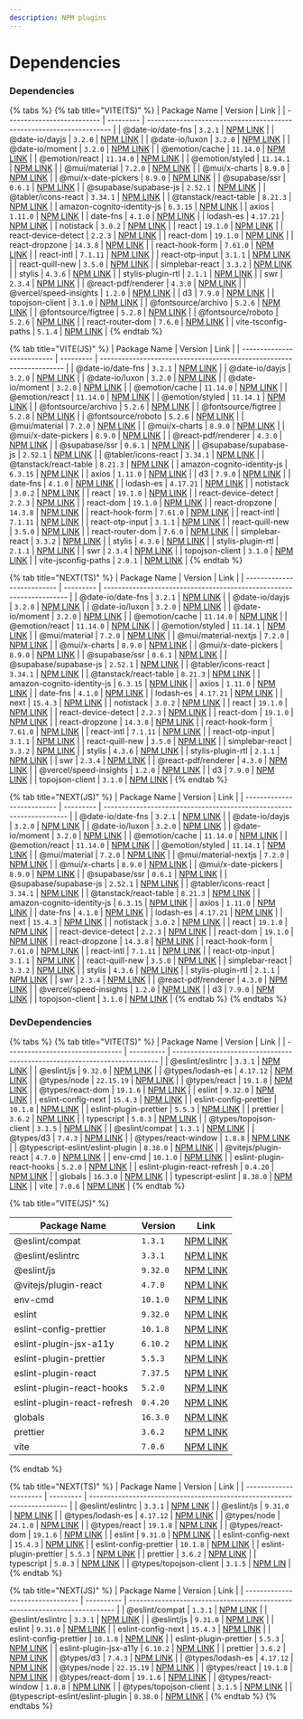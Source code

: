 ```yaml
---
description: NPM plugins
---
```


# Dependencies

### Dependencies

{% tabs %}
{% tab title="VITE(TS)" %}
| Package Name               | Version   | Link                                                                 |
| -------------------------- | --------- | -------------------------------------------------------------------- |
| @date-io/date-fns          | `3.2.1`   | [NPM LINK](https://www.npmjs.com/package/@date-io/date-fns)          |
| @date-io/dayjs             | `3.2.0`   | [NPM LINK](https://www.npmjs.com/package/@date-io/dayjs)             |
| @date-io/luxon             | `3.2.0`   | [NPM LINK](https://www.npmjs.com/package/@date-io/luxon)             |
| @date-io/moment            | `3.2.0`   | [NPM LINK](https://www.npmjs.com/package/@date-io/moment)            |
| @emotion/cache             | `11.14.0` | [NPM LINK](https://www.npmjs.com/package/@emotion/cache)             |
| @emotion/react             | `11.14.0` | [NPM LINK](https://www.npmjs.com/package/@emotion/react)             |
| @emotion/styled            | `11.14.1` | [NPM LINK](https://www.npmjs.com/package/@emotion/styled)            |
| @mui/material              | `7.2.0`   | [NPM LINK](https://www.npmjs.com/package/@mui/material)              |
| @mui/x-charts              | `8.9.0`   | [NPM LINK](https://www.npmjs.com/package/@mui/x-charts)              |
| @mui/x-date-pickers        | `8.9.0`   | [NPM LINK](https://www.npmjs.com/package/@mui/x-date-pickers)        |
| @supabase/ssr              | `0.6.1`   | [NPM LINK](https://www.npmjs.com/package/@supabase/ssr)              |
| @supabase/supabase-js      | `2.52.1`  | [NPM LINK](https://www.npmjs.com/package/@supabase/supabase-js)      |
| @tabler/icons-react        | `3.34.1`  | [NPM LINK](https://www.npmjs.com/package/@tabler/icons-react)        |
| @tanstack/react-table      | `8.21.3`  | [NPM LINK](https://www.npmjs.com/package/@tanstack/react-table)      |
| amazon-cognito-identity-js | `6.3.15`  | [NPM LINK](https://www.npmjs.com/package/amazon-cognito-identity-js) |
| axios                      | `1.11.0`  | [NPM LINK](https://www.npmjs.com/package/axios)                      |
| date-fns                   | `4.1.0`   | [NPM LINK](https://www.npmjs.com/package/date-fns)                   |
| lodash-es                  | `4.17.21` | [NPM LINK](https://www.npmjs.com/package/lodash-es)                  |
| notistack                  | `3.0.2`   | [NPM LINK](https://www.npmjs.com/package/notistack)                  |
| react                      | `19.1.0`  | [NPM LINK](https://www.npmjs.com/package/react)                      |
| react-device-detect        | `2.2.3`   | [NPM LINK](https://www.npmjs.com/package/react-device-detect)        |
| react-dom                  | `19.1.0`  | [NPM LINK](https://www.npmjs.com/package/react-dom)                  |
| react-dropzone             | `14.3.8`  | [NPM LINK](https://www.npmjs.com/package/react-dropzone)             |
| react-hook-form            | `7.61.0`  | [NPM LINK](https://www.npmjs.com/package/react-hook-form)            |
| react-intl                 | `7.1.11`  | [NPM LINK](https://www.npmjs.com/package/react-intl)                 |
| react-otp-input            | `3.1.1`   | [NPM LINK](https://www.npmjs.com/package/react-otp-input)            |
| react-quill-new            | `3.5.0`   | [NPM LINK](https://www.npmjs.com/package/react-quill-new)            |
| simplebar-react            | `3.3.2`   | [NPM LINK](https://www.npmjs.com/package/simplebar-react)            |
| stylis                     | `4.3.6`   | [NPM LINK](https://www.npmjs.com/package/stylis)                     |
| stylis-plugin-rtl          | `2.1.1`   | [NPM LINK](https://www.npmjs.com/package/stylis-plugin-rtl)          |
| swr                        | `2.3.4`   | [NPM LINK](https://www.npmjs.com/package/swr)                        |
| @react-pdf/renderer        | `4.3.0`   | [NPM LINK](https://www.npmjs.com/package/@react-pdf/renderer)        |
| @vercel/speed-insights     | `1.2.0`   | [NPM LINK](https://www.npmjs.com/package/@vercel/speed-insights)     |
| d3                         | `7.9.0`   | [NPM LINK](https://www.npmjs.com/package/d3)                         |
| topojson-client            | `3.1.0`   | [NPM LINK](https://www.npmjs.com/package/topojson-client)            |
| @fontsource/archivo        | `5.2.6`   | [NPM LINK](https://www.npmjs.com/package/@fontsource/archivo)        |
| @fontsource/figtree        | `5.2.8`   | [NPM LINK](https://www.npmjs.com/package/@fontsource/figtree)        |
| @fontsource/roboto         | `5.2.6`   | [NPM LINK](https://www.npmjs.com/package/@fontsource/roboto)         |
| react-router-dom           | `7.6.0`   | [NPM LINK](https://www.npmjs.com/package/@fontsource/roboto)         |
| vite-tsconfig-paths        | `5.1.4`   | [NPM LINK](https://www.npmjs.com/package/vite-tsconfig-paths)        |
{% endtab %}

{% tab title="VITE(JS)" %}
| Package Name               | Version   | Link                                                                 |
| -------------------------- | --------- | -------------------------------------------------------------------- |
| @date-io/date-fns          | `3.2.1`   | [NPM LINK](https://www.npmjs.com/package/@date-io/date-fns)          |
| @date-io/dayjs             | `3.2.0`   | [NPM LINK](https://www.npmjs.com/package/@date-io/dayjs)             |
| @date-io/luxon             | `3.2.0`   | [NPM LINK](https://www.npmjs.com/package/@date-io/luxon)             |
| @date-io/moment            | `3.2.0`   | [NPM LINK](https://www.npmjs.com/package/@date-io/moment)            |
| @emotion/cache             | `11.14.0` | [NPM LINK](https://www.npmjs.com/package/@emotion/cache)             |
| @emotion/react             | `11.14.0` | [NPM LINK](https://www.npmjs.com/package/@emotion/react)             |
| @emotion/styled            | `11.14.1` | [NPM LINK](https://www.npmjs.com/package/@emotion/styled)            |
| @fontsource/archivo        | `5.2.6`   | [NPM LINK](https://www.npmjs.com/package/@fontsource/archivo)        |
| @fontsource/figtree        | `5.2.8`   | [NPM LINK](https://www.npmjs.com/package/@fontsource/figtree)        |
| @fontsource/roboto         | `5.2.6`   | [NPM LINK](https://www.npmjs.com/package/@fontsource/roboto)         |
| @mui/material              | `7.2.0`   | [NPM LINK](https://www.npmjs.com/package/@mui/material)              |
| @mui/x-charts              | `8.9.0`   | [NPM LINK](https://www.npmjs.com/package/@mui/x-charts)              |
| @mui/x-date-pickers        | `8.9.0`   | [NPM LINK](https://www.npmjs.com/package/@mui/x-date-pickers)        |
| @react-pdf/renderer        | `4.3.0`   | [NPM LINK](https://www.npmjs.com/package/@react-pdf/renderer)        |
| @supabase/ssr              | `0.6.1`   | [NPM LINK](https://www.npmjs.com/package/@supabase/ssr)              |
| @supabase/supabase-js      | `2.52.1`  | [NPM LINK](https://www.npmjs.com/package/@supabase/supabase-js)      |
| @tabler/icons-react        | `3.34.1`  | [NPM LINK](https://www.npmjs.com/package/@tabler/icons-react)        |
| @tanstack/react-table      | `8.21.3`  | [NPM LINK](https://www.npmjs.com/package/@tanstack/react-table)      |
| amazon-cognito-identity-js | `6.3.15`  | [NPM LINK](https://www.npmjs.com/package/amazon-cognito-identity-js) |
| axios                      | `1.11.0`  | [NPM LINK](https://www.npmjs.com/package/axios)                      |
| d3                         | `7.9.0`   | [NPM LINK](https://www.npmjs.com/package/d3)                         |
| date-fns                   | `4.1.0`   | [NPM LINK](https://www.npmjs.com/package/date-fns)                   |
| lodash-es                  | `4.17.21` | [NPM LINK](https://www.npmjs.com/package/lodash-es)                  |
| notistack                  | `3.0.2`   | [NPM LINK](https://www.npmjs.com/package/notistack)                  |
| react                      | `19.1.0`  | [NPM LINK](https://www.npmjs.com/package/react)                      |
| react-device-detect        | `2.2.3`   | [NPM LINK](https://www.npmjs.com/package/react-device-detect)        |
| react-dom                  | `19.1.0`  | [NPM LINK](https://www.npmjs.com/package/react-dom)                  |
| react-dropzone             | `14.3.8`  | [NPM LINK](https://www.npmjs.com/package/react-dropzone)             |
| react-hook-form            | `7.61.0`  | [NPM LINK](https://www.npmjs.com/package/react-hook-form)            |
| react-intl                 | `7.1.11`  | [NPM LINK](https://www.npmjs.com/package/react-intl)                 |
| react-otp-input            | `3.1.1`   | [NPM LINK](https://www.npmjs.com/package/react-otp-input)            |
| react-quill-new            | `3.5.0`   | [NPM LINK](https://www.npmjs.com/package/react-quill-new)            |
| react-router-dom           | `7.6.0`   | [NPM LINK](https://www.npmjs.com/package/@fontsource/roboto)         |
| simplebar-react            | `3.3.2`   | [NPM LINK](https://www.npmjs.com/package/simplebar-react)            |
| stylis                     | `4.3.6`   | [NPM LINK](https://www.npmjs.com/package/stylis)                     |
| stylis-plugin-rtl          | `2.1.1`   | [NPM LINK](https://www.npmjs.com/package/stylis-plugin-rtl)          |
| swr                        | `2.3.4`   | [NPM LINK](https://www.npmjs.com/package/swr)                        |
| topojson-client            | `3.1.0`   | [NPM LINK](https://www.npmjs.com/package/topojson-client)            |
| vite-jsconfig-paths        | `2.0.1`   | [NPM LINK](https://www.npmjs.com/package/vite-tsconfig-paths)        |
{% endtab %}

{% tab title="NEXT(TS)" %}
| Package Name               | Version   | Link                                                                 |
| -------------------------- | --------- | -------------------------------------------------------------------- |
| @date-io/date-fns          | `3.2.1`   | [NPM LINK](https://www.npmjs.com/package/@date-io/date-fns)          |
| @date-io/dayjs             | `3.2.0`   | [NPM LINK](https://www.npmjs.com/package/@date-io/dayjs)             |
| @date-io/luxon             | `3.2.0`   | [NPM LINK](https://www.npmjs.com/package/@date-io/luxon)             |
| @date-io/moment            | `3.2.0`   | [NPM LINK](https://www.npmjs.com/package/@date-io/moment)            |
| @emotion/cache             | `11.14.0` | [NPM LINK](https://www.npmjs.com/package/@emotion/cache)             |
| @emotion/react             | `11.14.0` | [NPM LINK](https://www.npmjs.com/package/@emotion/react)             |
| @emotion/styled            | `11.14.1` | [NPM LINK](https://www.npmjs.com/package/@emotion/styled)            |
| @mui/material              | `7.2.0`   | [NPM LINK](https://www.npmjs.com/package/@mui/material)              |
| @mui/material-nextjs       | `7.2.0`   | [NPM LINK](https://www.npmjs.com/package/@mui/material-nextjs)       |
| @mui/x-charts              | `8.9.0`   | [NPM LINK](https://www.npmjs.com/package/@mui/x-charts)              |
| @mui/x-date-pickers        | `8.9.0`   | [NPM LINK](https://www.npmjs.com/package/@mui/x-date-pickers)        |
| @supabase/ssr              | `0.6.1`   | [NPM LINK](https://www.npmjs.com/package/@supabase/ssr)              |
| @supabase/supabase-js      | `2.52.1`  | [NPM LINK](https://www.npmjs.com/package/@supabase/supabase-js)      |
| @tabler/icons-react        | `3.34.1`  | [NPM LINK](https://www.npmjs.com/package/@tabler/icons-react)        |
| @tanstack/react-table      | `8.21.3`  | [NPM LINK](https://www.npmjs.com/package/@tanstack/react-table)      |
| amazon-cognito-identity-js | `6.3.15`  | [NPM LINK](https://www.npmjs.com/package/amazon-cognito-identity-js) |
| axios                      | `1.11.0`  | [NPM LINK](https://www.npmjs.com/package/axios)                      |
| date-fns                   | `4.1.0`   | [NPM LINK](https://www.npmjs.com/package/date-fns)                   |
| lodash-es                  | `4.17.21` | [NPM LINK](https://www.npmjs.com/package/lodash-es)                  |
| next                       | `15.4.3`  | [NPM LINK](https://www.npmjs.com/package/next)                       |
| notistack                  | `3.0.2`   | [NPM LINK](https://www.npmjs.com/package/notistack)                  |
| react                      | `19.1.0`  | [NPM LINK](https://www.npmjs.com/package/react)                      |
| react-device-detect        | `2.2.3`   | [NPM LINK](https://www.npmjs.com/package/react-device-detect)        |
| react-dom                  | `19.1.0`  | [NPM LINK](https://www.npmjs.com/package/react-dom)                  |
| react-dropzone             | `14.3.8`  | [NPM LINK](https://www.npmjs.com/package/react-dropzone)             |
| react-hook-form            | `7.61.0`  | [NPM LINK](https://www.npmjs.com/package/react-hook-form)            |
| react-intl                 | `7.1.11`  | [NPM LINK](https://www.npmjs.com/package/react-intl)                 |
| react-otp-input            | `3.1.1`   | [NPM LINK](https://www.npmjs.com/package/react-otp-input)            |
| react-quill-new            | `3.5.0`   | [NPM LINK](https://www.npmjs.com/package/react-quill-new)            |
| simplebar-react            | `3.3.2`   | [NPM LINK](https://www.npmjs.com/package/simplebar-react)            |
| stylis                     | `4.3.6`   | [NPM LINK](https://www.npmjs.com/package/stylis)                     |
| stylis-plugin-rtl          | `2.1.1`   | [NPM LINK](https://www.npmjs.com/package/stylis-plugin-rtl)          |
| swr                        | `2.3.4`   | [NPM LINK](https://www.npmjs.com/package/swr)                        |
| @react-pdf/renderer        | `4.3.0`   | [NPM LINK](https://www.npmjs.com/package/@react-pdf/renderer)        |
| @vercel/speed-insights     | `1.2.0`   | [NPM LINK](https://www.npmjs.com/package/@vercel/speed-insights)     |
| d3                         | `7.9.0`   | [NPM LINK](https://www.npmjs.com/package/d3)                         |
| topojson-client            | `3.1.0`   | [NPM LINK](https://www.npmjs.com/package/topojson-client)            |
{% endtab %}

{% tab title="NEXT(JS)" %}
| Package Name               | Version   | Link                                                                 |
| -------------------------- | --------- | -------------------------------------------------------------------- |
| @date-io/date-fns          | `3.2.1`   | [NPM LINK](https://www.npmjs.com/package/@date-io/date-fns)          |
| @date-io/dayjs             | `3.2.0`   | [NPM LINK](https://www.npmjs.com/package/@date-io/dayjs)             |
| @date-io/luxon             | `3.2.0`   | [NPM LINK](https://www.npmjs.com/package/@date-io/luxon)             |
| @date-io/moment            | `3.2.0`   | [NPM LINK](https://www.npmjs.com/package/@date-io/moment)            |
| @emotion/cache             | `11.14.0` | [NPM LINK](https://www.npmjs.com/package/@emotion/cache)             |
| @emotion/react             | `11.14.0` | [NPM LINK](https://www.npmjs.com/package/@emotion/react)             |
| @emotion/styled            | `11.14.1` | [NPM LINK](https://www.npmjs.com/package/@emotion/styled)            |
| @mui/material              | `7.2.0`   | [NPM LINK](https://www.npmjs.com/package/@mui/material)              |
| @mui/material-nextjs       | `7.2.0`   | [NPM LINK](https://www.npmjs.com/package/@mui/material-nextjs)       |
| @mui/x-charts              | `8.9.0`   | [NPM LINK](https://www.npmjs.com/package/@mui/x-charts)              |
| @mui/x-date-pickers        | `8.9.0`   | [NPM LINK](https://www.npmjs.com/package/@mui/x-date-pickers)        |
| @supabase/ssr              | `0.6.1`   | [NPM LINK](https://www.npmjs.com/package/@supabase/ssr)              |
| @supabase/supabase-js      | `2.52.1`  | [NPM LINK](https://www.npmjs.com/package/@supabase/supabase-js)      |
| @tabler/icons-react        | `3.34.1`  | [NPM LINK](https://www.npmjs.com/package/@tabler/icons-react)        |
| @tanstack/react-table      | `8.21.3`  | [NPM LINK](https://www.npmjs.com/package/@tanstack/react-table)      |
| amazon-cognito-identity-js | `6.3.15`  | [NPM LINK](https://www.npmjs.com/package/amazon-cognito-identity-js) |
| axios                      | `1.11.0`  | [NPM LINK](https://www.npmjs.com/package/axios)                      |
| date-fns                   | `4.1.0`   | [NPM LINK](https://www.npmjs.com/package/date-fns)                   |
| lodash-es                  | `4.17.21` | [NPM LINK](https://www.npmjs.com/package/lodash-es)                  |
| next                       | `15.4.3`  | [NPM LINK](https://www.npmjs.com/package/next)                       |
| notistack                  | `3.0.2`   | [NPM LINK](https://www.npmjs.com/package/notistack)                  |
| react                      | `19.1.0`  | [NPM LINK](https://www.npmjs.com/package/react)                      |
| react-device-detect        | `2.2.3`   | [NPM LINK](https://www.npmjs.com/package/react-device-detect)        |
| react-dom                  | `19.1.0`  | [NPM LINK](https://www.npmjs.com/package/react-dom)                  |
| react-dropzone             | `14.3.8`  | [NPM LINK](https://www.npmjs.com/package/react-dropzone)             |
| react-hook-form            | `7.61.0`  | [NPM LINK](https://www.npmjs.com/package/react-hook-form)            |
| react-intl                 | `7.1.11`  | [NPM LINK](https://www.npmjs.com/package/react-intl)                 |
| react-otp-input            | `3.1.1`   | [NPM LINK](https://www.npmjs.com/package/react-otp-input)            |
| react-quill-new            | `3.5.0`   | [NPM LINK](https://www.npmjs.com/package/react-quill-new)            |
| simplebar-react            | `3.3.2`   | [NPM LINK](https://www.npmjs.com/package/simplebar-react)            |
| stylis                     | `4.3.6`   | [NPM LINK](https://www.npmjs.com/package/stylis)                     |
| stylis-plugin-rtl          | `2.1.1`   | [NPM LINK](https://www.npmjs.com/package/stylis-plugin-rtl)          |
| swr                        | `2.3.4`   | [NPM LINK](https://www.npmjs.com/package/swr)                        |
| @react-pdf/renderer        | `4.3.0`   | [NPM LINK](https://www.npmjs.com/package/@react-pdf/renderer)        |
| @vercel/speed-insights     | `1.2.0`   | [NPM LINK](https://www.npmjs.com/package/@vercel/speed-insights)     |
| d3                         | `7.9.0`   | [NPM LINK](https://www.npmjs.com/package/d3)                         |
| topojson-client            | `3.1.0`   | [NPM LINK](https://www.npmjs.com/package/topojson-client)            |
{% endtab %}
{% endtabs %}

### DevDependencies

{% tabs %}
{% tab title="VITE(TS)" %}
| Package Name                     | Version    | Link                                                                       |
| -------------------------------- | ---------- | -------------------------------------------------------------------------- |
| @eslint/eslintrc                 | `3.3.1`    | [NPM LINK](https://www.npmjs.com/package/@eslint/eslintrc)                 |
| @eslint/js                       | `9.32.0`   | [NPM LINK](https://www.npmjs.com/package/@eslint/js)                       |
| @types/lodash-es                 | `4.17.12`  | [NPM LINK](https://www.npmjs.com/package/@types/lodash-es)                 |
| @types/node                      | `22.15.19` | [NPM LINK](https://www.npmjs.com/package/@types/node)                      |
| @types/react                     | `19.1.8`   | [NPM LINK](https://www.npmjs.com/package/@types/react)                     |
| @types/react-dom                 | `19.1.6`   | [NPM LINK](https://www.npmjs.com/package/@types/react-dom)                 |
| eslint                           | `9.32.0`   | [NPM LINK](https://www.npmjs.com/package/eslint)                           |
| eslint-config-next               | `15.4.3`   | [NPM LINK](https://www.npmjs.com/package/eslint-config-next)               |
| eslint-config-prettier           | `10.1.8`   | [NPM LINK](https://www.npmjs.com/package/eslint-config-prettier)           |
| eslint-plugin-prettier           | `5.5.3`    | [NPM LINK](https://www.npmjs.com/package/eslint-plugin-prettier/v/4.0.0)   |
| prettier                         | `3.6.2`    | [NPM LINK](https://www.npmjs.com/package/prettier)                         |
| typescript                       | `5.8.3`    | [NPM LINK](https://www.npmjs.com/package/typescript)                       |
| @types/topojson-client           | `3.1.5`    | [NPM LINK](https://www.npmjs.com/package/@types/topojson-client)           |
| @eslint/compat                   | `1.3.1`    | [NPM LINK](https://www.npmjs.com/package/@eslint/compat)                   |
| @types/d3                        | `7.4.3`    | [NPM LINK](https://www.npmjs.com/package/@types/d3)                        |
| @types/react-window              | `1.8.8`    | [NPM LINK](https://www.npmjs.com/package/@types/react-window)              |
| @typescript-eslint/eslint-plugin | `8.38.0`   | [NPM LINK](https://www.npmjs.com/package/@typescript-eslint/eslint-plugin) |
| @vitejs/plugin-react             | `4.7.0`    | [NPM LINK](https://www.npmjs.com/package/@vitejs/plugin-react)             |
| env-cmd                          | `10.1.0`   | [NPM LINK](https://www.npmjs.com/package/env-cmd)                          |
| eslint-plugin-react-hooks        | `5.2.0`    | [NPM LINK](https://www.npmjs.com/package/eslint-plugin-react-hooks)        |
| eslint-plugin-react-refresh      | `0.4.20`   | [NPM LINK](https://www.npmjs.com/package/eslint-plugin-react-refresh)      |
| globals                          | `16.3.0`   | [NPM LINK](https://www.npmjs.com/package/globals)                          |
| typescript-eslint                | `8.38.0`   | [NPM LINK](https://www.npmjs.com/package/typescript-eslint)                |
| vite                             | `7.0.6`    | [NPM LINK](https://www.npmjs.com/package/vite)                             |
{% endtab %}

{% tab title="VITE(JS)" %}


| Package Name                | Version  | Link                                                                     |
| --------------------------- | -------- | ------------------------------------------------------------------------ |
| @eslint/compat              | `1.3.1`  | [NPM LINK](https://www.npmjs.com/package/@eslint/compat)                 |
| @eslint/eslintrc            | `3.3.1`  | [NPM LINK](https://www.npmjs.com/package/@eslint/eslintrc)               |
| @eslint/js                  | `9.32.0` | [NPM LINK](https://www.npmjs.com/package/@eslint/js)                     |
| @vitejs/plugin-react        | `4.7.0`  | [NPM LINK](https://www.npmjs.com/package/@vitejs/plugin-react)           |
| env-cmd                     | `10.1.0` | [NPM LINK](https://www.npmjs.com/package/env-cmd)                        |
| eslint                      | `9.32.0` | [NPM LINK](https://www.npmjs.com/package/eslint)                         |
| eslint-config-prettier      | `10.1.8` | [NPM LINK](https://www.npmjs.com/package/eslint-config-prettier)         |
| eslint-plugin-jsx-a11y      | `6.10.2` | [NPM LINK](https://www.npmjs.com/package/eslint-plugin-jsx-a11y)         |
| eslint-plugin-prettier      | `5.5.3`  | [NPM LINK](https://www.npmjs.com/package/eslint-plugin-prettier/v/4.0.0) |
| eslint-plugin-react         | `7.37.5` | [NPM LINK](https://www.npmjs.com/package/eslint-plugin-react)            |
| eslint-plugin-react-hooks   | `5.2.0`  | [NPM LINK](https://www.npmjs.com/package/eslint-plugin-react-hooks)      |
| eslint-plugin-react-refresh | `0.4.20` | [NPM LINK](https://www.npmjs.com/package/eslint-plugin-react-refresh)    |
| globals                     | `16.3.0` | [NPM LINK](https://www.npmjs.com/package/globals)                        |
| prettier                    | `3.6.2`  | [NPM LINK](https://www.npmjs.com/package/prettier)                       |
| vite                        | `7.0.6`  | [NPM LINK](https://www.npmjs.com/package/vite)                           |
{% endtab %}

{% tab title="NEXT(TS)" %}
| Package Name           | Version   | Link                                                                     |
| ---------------------- | --------- | ------------------------------------------------------------------------ |
| @eslint/eslintrc       | `3.3.1`   | [NPM LINK](https://www.npmjs.com/package/@eslint/eslintrc)               |
| @eslint/js             | `9.31.0`  | [NPM LINK](https://www.npmjs.com/package/@eslint/js)                     |
| @types/lodash-es       | `4.17.12` | [NPM LINK](https://www.npmjs.com/package/@types/lodash-es)               |
| @types/node            | `24.1.0`  | [NPM LINK](https://www.npmjs.com/package/@types/node)                    |
| @types/react           | `19.1.8`  | [NPM LINK](https://www.npmjs.com/package/@types/react)                   |
| @types/react-dom       | `19.1.6`  | [NPM LINK](https://www.npmjs.com/package/@types/react-dom)               |
| eslint                 | `9.31.0`  | [NPM LINK](https://www.npmjs.com/package/eslint)                         |
| eslint-config-next     | `15.4.3`  | [NPM LINK](https://www.npmjs.com/package/eslint-config-next)             |
| eslint-config-prettier | `10.1.8`  | [NPM LINK](https://www.npmjs.com/package/eslint-config-prettier)         |
| eslint-plugin-prettier | `5.5.3`   | [NPM LINK](https://www.npmjs.com/package/eslint-plugin-prettier/v/4.0.0) |
| prettier               | `3.6.2`   | [NPM LINK](https://www.npmjs.com/package/prettier)                       |
| typescript             | `5.8.3`   | [NPM LINK](https://www.npmjs.com/package/typescript)                     |
| @types/topojson-client | `3.1.5`   | [NPM LIN](https://www.npmjs.com/package/@types/topojson-client)          |
{% endtab %}

{% tab title="NEXT(JS)" %}
| Package Name                     | Version    | Link                                                                       |
| -------------------------------- | ---------- | -------------------------------------------------------------------------- |
| @eslint/compat                   | `1.3.1`    | [NPM LINK](https://www.npmjs.com/package/@eslint/compat)                   |
| @eslint/eslintrc                 | `3.3.1`    | [NPM LINK](https://www.npmjs.com/package/@eslint/eslintrc)                 |
| @eslint/js                       | `9.31.0`   | [NPM LINK](https://www.npmjs.com/package/@eslint/js)                       |
| eslint                           | `9.31.0`   | [NPM LINK](https://www.npmjs.com/package/eslint)                           |
| eslint-config-next               | `15.4.3`   | [NPM LINK](https://www.npmjs.com/package/eslint-config-next)               |
| eslint-config-prettier           | `10.1.8`   | [NPM LINK](https://www.npmjs.com/package/eslint-config-prettier)           |
| eslint-plugin-prettier           | `5.5.3`    | [NPM LINK](https://www.npmjs.com/package/eslint-plugin-prettier/v/4.0.0)   |
| eslint-plugin-jsx-a11y           | `6.10.2`   | [NPM LINK](https://www.npmjs.com/package/eslint-plugin-jsx-a11y)           |
| prettier                         | `3.6.2`    | [NPM LINK](https://www.npmjs.com/package/prettier)                         |
| @types/d3                        | `7.4.3`    | [NPM LINK](https://www.npmjs.com/package/@types/d3)                        |
| @types/lodash-es                 | `4.17.12`  | [NPM LINK](https://www.npmjs.com/package/@types/lodash-es)                 |
| @types/node                      | `22.15.19` | [NPM LINK](https://www.npmjs.com/package/@types/node)                      |
| @types/react                     | `19.1.8`   | [NPM LINK](https://www.npmjs.com/package/@types/react)                     |
| @types/react-dom                 | `19.1.6`   | [NPM LINK](https://www.npmjs.com/package/@types/react-dom)                 |
| @types/react-window              | `1.8.8`    | [NPM LINK](https://www.npmjs.com/package/@types/react-window)              |
| @types/topojson-client           | `3.1.5`    | [NPM LINK](https://www.npmjs.com/package/@types/react-window)              |
| @typescript-eslint/eslint-plugin | `8.38.0`   | [NPM LINK](https://www.npmjs.com/package/@typescript-eslint/eslint-plugin) |
{% endtab %}
{% endtabs %}

